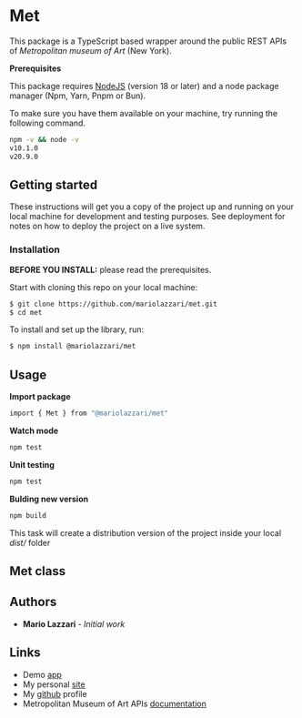 # Met

This package is a TypeScript based wrapper around the public REST APIs of *Metropolitan museum of Art* (New York).

**Prerequisites**

This package requires [NodeJS](https://nodejs.org) (version 18 or later) and a node package manager (Npm, Yarn, Pnpm or Bun).

To make sure you have them available on your machine, try running the following command.

```sh
npm -v && node -v
v10.1.0
v20.9.0
```

## Getting started

These instructions will get you a copy of the project up and running on your local machine for development and testing purposes. See deployment for notes on how to deploy the project on a live system.

### Installation

**BEFORE YOU INSTALL:** please read the prerequisites.

Start with cloning this repo on your local machine:

```sh
$ git clone https://github.com/mariolazzari/met.git
$ cd met
```

To install and set up the library, run:

```sh
$ npm install @mariolazzari/met
```

## Usage

**Import package**

```sh
import { Met } from "@mariolazzari/met"
```

**Watch mode**

```sh
npm test
```

**Unit testing**

```sh
npm test
```

**Bulding new version**

```sh
npm build
```

This task will create a distribution version of the project inside your local *dist/* folder


## Met class

## Authors

* **Mario Lazzari** - *Initial work*

## Links

* Demo [app](https://www.mariolazzari.it/hobbies/art/met)
* My personal [site](https://mariolazzari.it)
* My [github](https://github.com/mariolazzari) profile
* Metropolitan Museum of Art APIs [documentation](https://metmuseum.github.io/)
